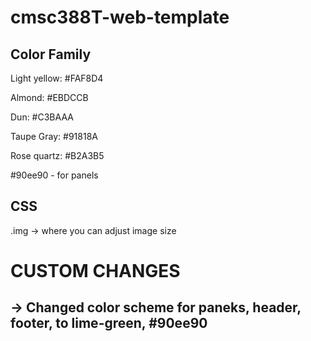 # cmsc388T-web-template

## Color Family
Light yellow: #FAF8D4

Almond: #EBDCCB

Dun: #C3BAAA

Taupe Gray: #91818A

Rose quartz: #B2A3B5

#90ee90 - for panels

## CSS
.img -> where you can adjust image size


# CUSTOM CHANGES
## -> Changed color scheme for paneks, header, footer, to lime-green, #90ee90